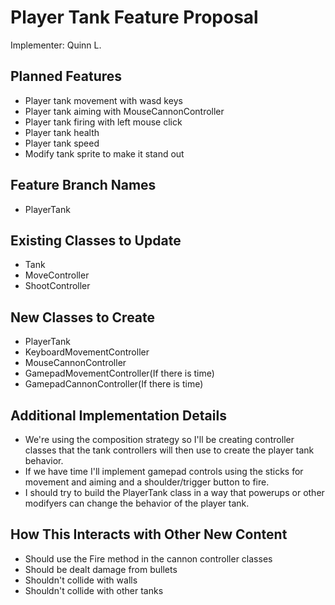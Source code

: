 # Player Tank Feature Proposal
Implementer: Quinn L.

## Planned Features
* Player tank movement with wasd keys
* Player tank aiming with MouseCannonController
* Player tank firing with left mouse click
* Player tank health
* Player tank speed
* Modify tank sprite to make it stand out

## Feature Branch Names
* PlayerTank

## Existing Classes to Update
* Tank
* MoveController
* ShootController

## New Classes to Create
* PlayerTank
* KeyboardMovementController
* MouseCannonController
* GamepadMovementController(If there is time)
* GamepadCannonController(If there is time)

## Additional Implementation Details
* We're using the composition strategy so I'll be creating controller classes that the tank controllers will then use to create the player tank behavior.
* If we have time I'll implement gamepad controls using the sticks for movement and aiming and a shoulder/trigger button to fire.
* I should try to build the PlayerTank class in a way that powerups or other modifyers can change the behavior of the player tank.

## How This Interacts with Other New Content
* Should use the Fire method in the cannon controller classes
* Should be dealt damage from bullets
* Shouldn't collide with walls
* Shouldn't collide with other tanks